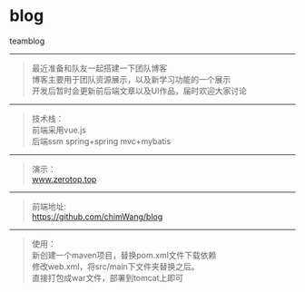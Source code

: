 # blog
teamblog

----------

> 最近准备和队友一起搭建一下团队博客   
> 博客主要用于团队资源展示，以及新学习功能的一个展示  
> 开发后暂时会更新前后端文章以及UI作品，届时欢迎大家讨论

----------

>技术栈：  
>前端采用vue.js  
>后端ssm
>spring+spring mvc+mybatis

----------

>演示：   
>www.zerotop.top

----------


>前端地址:   
>https://github.com/chimWang/blog

----------


>使用：  
>新创建一个maven项目，替换pom.xml文件下载依赖  
>修改web.xml，将src/main下文件夹替换之后。  
>直接打包成war文件，部署到tomcat上即可
